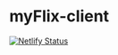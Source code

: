 # myFlix-client

[![Netlify Status](https://api.netlify.com/api/v1/badges/e055b797-e2c5-4d45-9e2e-0bd7d5c6fce1/deploy-status)](https://app.netlify.com/sites/myflix-movie-client-react/deploys)